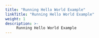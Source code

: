 ```yaml
---
title: "Running Hello World Example"
linkTitle: "Running Hello World Example"
weight: 1
description: >-
     Running Hello World Example
---
```





